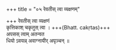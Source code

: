 +++
title = "०५ रेवतीस् त्वा व्यक्षणम्"

+++
रेवतीस् त्वा व्यक्षणं  
कृत्तिकाश् चकृतुस् त्वा । +++(Bhatt. cakṛtas)+++  
अपसस् त्वाम् अतन्वत  
धियो ऽवयन्न् अवाग्नायीर् अपृञ्चन् ॥